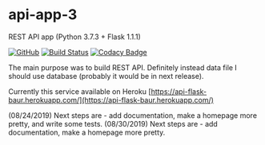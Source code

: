 # api-app-3
REST API app (Python 3.7.3 + Flask 1.1.1)

[![GitHub](https://img.shields.io/github/license/mashape/apistatus.svg)](https://github.com/BurhanH/api-app-3/blob/master/LICENSE)
[![Build Status](https://travis-ci.org/BurhanH/api-app-3.svg?branch=master)](https://travis-ci.org/BurhanH/api-app-3)
[![Codacy Badge](https://api.codacy.com/project/badge/Grade/f03fd77b35644ccaac8c537c1e050b1c)](https://www.codacy.com/app/BurhanH/api-app-3?utm_source=github.com&amp;utm_medium=referral&amp;utm_content=BurhanH/api-app-3&amp;utm_campaign=Badge_Grade)

The main purpose was to build REST API. Definitely instead data file I should use database (probably it would be in next release).

Currently this service available on Heroku [https://api-flask-baur.herokuapp.com/](https://api-flask-baur.herokuapp.com/)

(08/24/2019) Next steps are - add documentation, make a homepage more pretty, and write some tests.
(08/30/2019) Next steps are - add documentation, make a homepage more pretty.
